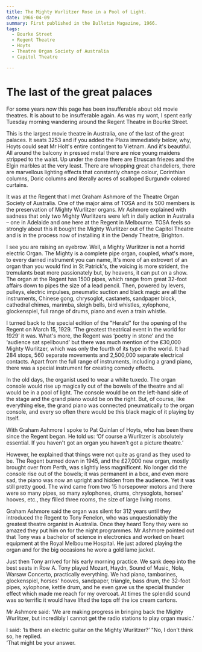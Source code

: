 ```yaml
---
title: The Mighty Wurlitzer Rose in a Pool of Light.  
date: 1966-04-09
summary: First published in the Bulletin Magazine, 1966.
tags:
  - Bourke Street
  - Regent Theatre
  - Hoyts
  - Theatre Organ Society of Australia
  - Capitol Theatre

---
```


# The last of the great palaces


For some years now this page has been insufferable about old movie theatres.  It is about to be insufferable again.  As was my wont, I spent early Tuesday morning wandering around the Regent Theatre in Bourke Street.

This is the largest movie theatre in Australia, one of the last of the great palaces.  It seats 3253 and if you added the Plaza immediately below, why, Hoyts could seat Mr Holt's entire contingent to Vietnam.  And it's beautiful.  All around the balcony in pressed metal there are nice young maidens stripped to the waist.  Up under the dome there are Etruscan friezes and the Elgin marbles at the very least.  There are whopping great chandeliers, there are marvellous lighting effects that constantly change colour, Corinthian columns, Doric columns and literally acres of scalloped Burgundv colored curtains.

It was at the Regent that I met Graham Ashmore of the Theatre Organ Society of Australia.  One of the major aims of TOSA and its 500 members is the preservation of Mighty Wurlitzer organs.  Mr Ashmore explained with sadness that only two Mighty Wurlitzers were left in daily action in Australia – one in Adelaide and one here at the Regent in Melbourne.  TOSA feels so strongly about this it bought the Mighty Wurlitzer out of the Capitol Theatre and is in the process now of installing it in the Dendy Theatre, Brighton.

I see you are raising an eyebrow.  Well, a Mighty Wurlitzer is not a horrid electric Organ.  The Mighty is a complete pipe organ, coupled, what's more, to every darned instrument you can name, It's more of an extrovert of an organ than you would find in St Patrick's, the voicing is more strident, the tremulants beat more passionately but, by heavens, it can put on a show.  The organ at the Regent has 1500 pipes, which range from great 32-foot affairs down to pipes the size of a lead pencil.  Then, powered by levers, pulleys, electric impulses, pneumatic suction and black magic are all the instruments, Chinese gong, chrysoglot, castanets, sandpaper block, cathedral chimes, marimba, sleigh bells, bird whistles, xylophone, glockenspiel, full range of drums, piano and even a train whistle.

I turned back to the special edition of the "Herald" for the opening of the Regent on March 15, 1929.  ‘The greatest theatrical event in the world for 1929’ it was.  What's more, the Regent was ‘poetry in stone’ and the ‘audience sat spellbound’ but there was much mention of the ₤30,000 Mighty Wurlitzer, which was only the fourth of its type in the world.  It had 284 stops, 560 separate movements and 2,500,000 separate electrical contacts.  Apart from the full range of instruments, including a grand piano, there was a special instrument for creating comedy effects.

In the old days, the organist used to wear a white tuxedo.  The organ console would rise up magically out of the bowels of the theatre and all would be in a pool of light.  The console would be on the left-hand side of the stage and the grand piano would be on the right.  But, of course, like everything else, the grand piano was connected pneumatically to the organ console, and every so often there would be this black magic of it playing by itself.

With Graham Ashmore I spoke to Pat Quinlan of Hoyts, who has been there since the Regent began.  He told us: ‘Of course a Wurlitzer is absolutely essential.  If you haven't got an organ you haven't got a picture theatre.’

However, he explained that things were not quite as grand as they used to be.  The Regent burned down in 1945, and the ₤27,000 new organ, mostly brought over from Perth, was slightly less magnificent.  No longer did the console rise out of the bowels; it was permanent in a box, and even more sad, the piano was now an upright and hidden from the audience.  Yet it was still pretty good.  The wind came from two 15 horsepower motors and there were so many pipes, so many xylophones, drums, chrysoglots, horses' hooves, etc., they filled three rooms, the size of large living rooms.

Graham Ashmore said the organ was silent for 312 years until they introduced the Regent to Tony FeneIon, who was unquestionably the greatest theatre organist in Australia.  Once they heard Tony they were so amazed they put him on for the night programmes.  Mr Ashmore pointed out that Tony was a bachelor of science in electronics and worked on heart equipment at the Royal Melbourne Hospital.  He just adored playing the organ and for the big occasions he wore a gold lame jacket.

Just then Tony arrived for his early morning practice.  We sank deep into the best seats in Row A. Tony played Mozart, Haydn, Sound of Music, Nola, Warsaw Concerto, practically everything.  We had piano, tamborines, glockenspiel, horses' hooves, sandpaper, triangle, bass drum, the 32-foot pipes, xylophone, kettle drum, and he even gave us the special thunder effect which made me reach for my overcoat.  At times the splendid sound was so terrific it would have lifted the tops off the ice cream cartons.

Mr Ashmore said: ‘We are making progress in bringing back the Mighty Wurlitzer, but incredibly I cannot get the radio stations to play organ music.’

I said: ‘Is there an electric guitar on the Mighty Wurlitzer?’
"No, I don't think so, he replied.  
‘That might be your answer.
